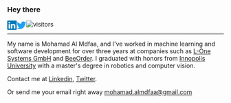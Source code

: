 ### Hey there
<a href="https://www.linkedin.com/in/mohamad-al-mdfaa/">
  <img align="left" alt="Mohamad's LinkedIN" width="22px" src="https://raw.githubusercontent.com/mhd-medfa/mhd-medfa/main/assets/linkedin.svg" />
</a>
<a href="https://twitter.com/mohamadalmadfaa">
  <img align="left" alt="Mohamad Al Mdfaa | Twitter" width="22px" src="https://raw.githubusercontent.com/mhd-medfa/mhd-medfa/main/assets/twitter.svg" />
</a>

![visitors](https://visitor-badge.glitch.me/badge?page_id=mhd-medfa.mhd-medfa)
<hr>

My name is Mohamad Al Mdfaa, and I've worked in machine learning and software development for over three years at companies such as [L-One Systems GmbH](https://l-one.de/) and [BeeOrder](https://beeorder.com). I graduated with honors from [Innopolis University](https://innopolis.university/) with a master's degree in robotics and computer vision.

Contact me at [Linkedin](https://www.linkedin.com/in/mohamad-al-mdfaa/), [Twitter](https://twitter.com/mohamadalmadfaa).

Or send me your email right away [mohamad.almdfaa@gmail.com](mohamad.almdfaa@gmail.com)





